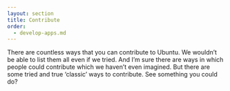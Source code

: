 ```yaml
---
layout: section
title: Contribute
order:
  - develop-apps.md
---
```


There are countless ways that you can contribute to Ubuntu. We wouldn’t be able
to list them all even if we tried. And I’m sure there are ways in which people
could contribute which we haven’t even imagined. But there are some tried and
true ‘classic’ ways to contribute. See something you could do? 